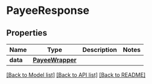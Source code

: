# PayeeResponse

## Properties
Name | Type | Description | Notes
------------ | ------------- | ------------- | -------------
**data** | [**PayeeWrapper**](PayeeWrapper.md) |  | 

[[Back to Model list]](../README.md#documentation-for-models) [[Back to API list]](../README.md#documentation-for-api-endpoints) [[Back to README]](../README.md)


